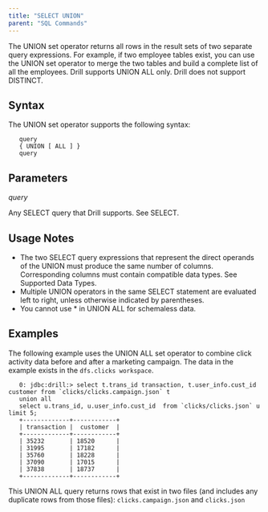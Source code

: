 ```yaml
---
title: "SELECT UNION"
parent: "SQL Commands"
---
```

The UNION set operator returns all rows in the result sets of two separate query expressions. For example, if two employee tables exist, you can use the UNION set operator to merge the two tables and build a complete list of all the employees. Drill supports UNION ALL only. Drill does not support DISTINCT.


## Syntax
The UNION set operator supports the following syntax:

       query
       { UNION [ ALL ] }
       query
  

## Parameters  
*query*  

Any SELECT query that Drill supports. See SELECT.

## Usage Notes
   * The two SELECT query expressions that represent the direct operands of the UNION must produce the same number of columns. Corresponding columns must contain compatible data types. See Supported Data Types.  
   * Multiple UNION operators in the same SELECT statement are evaluated left to right, unless otherwise indicated by parentheses.  
   * You cannot use * in UNION ALL for schemaless data.

## Examples
The following example uses the UNION ALL set operator to combine click activity data before and after a marketing campaign. The data in the example exists in the `dfs.clicks workspace`.
 
       0: jdbc:drill:> select t.trans_id transaction, t.user_info.cust_id customer from `clicks/clicks.campaign.json` t 
       union all 
       select u.trans_id, u.user_info.cust_id  from `clicks/clicks.json` u limit 5;
       +-------------+------------+
       | transaction |  customer  |
       +-------------+------------+
       | 35232       | 18520      |
       | 31995       | 17182      |
       | 35760       | 18228      |
       | 37090       | 17015      |
       | 37838       | 18737      |
       +-------------+------------+

This UNION ALL query returns rows that exist in two files (and includes any duplicate rows from those files): `clicks.campaign.json` and `clicks.json`